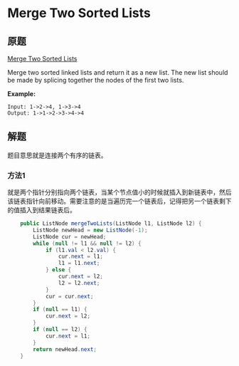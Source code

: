# Merge Two Sorted Lists

## 原题

[Merge Two Sorted Lists](https://leetcode.com/explore/interview/card/top-interview-questions-easy/93/linked-list/771/)

Merge two sorted linked lists and return it as a new list. The new list should be made by splicing together the nodes of the first two lists.

**Example:**

```
Input: 1->2->4, 1->3->4
Output: 1->1->2->3->4->4
```

## 解题

题目意思就是连接两个有序的链表。

### 方法1

就是两个指针分别指向两个链表，当某个节点值小的时候就插入到新链表中，然后该链表指针向前移动。需要注意的是当遍历完一个链表后，记得把另一个链表剩下的值插入到结果链表后。

```java
	public ListNode mergeTwoLists(ListNode l1, ListNode l2) {
        ListNode newHead = new ListNode(-1);
        ListNode cur = newHead;
        while (null != l1 && null != l2) {
            if (l1.val < l2.val) {
                cur.next = l1;
                l1 = l1.next;
            } else {
                cur.next = l2;
                l2 = l2.next;
            }
            cur = cur.next;
        }
        if (null == l1) {
            cur.next = l2;
        }
        if (null == l2) {
            cur.next = l1;
        }
        return newHead.next;
    }
```
